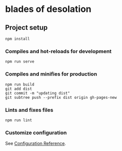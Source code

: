 # blades of desolation

## Project setup
```
npm install
```

### Compiles and hot-reloads for development
```
npm run serve
```

### Compiles and minifies for production
```
npm run build
git add dist
git commit -m "updating dist"
git subtree push --prefix dist origin gh-pages-new
```

### Lints and fixes files
```
npm run lint
```

### Customize configuration
See [Configuration Reference](https://cli.vuejs.org/config/).
